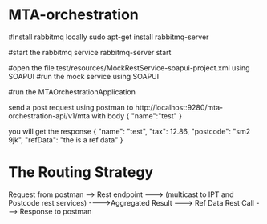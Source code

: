# MTA-orchestration

#Install rabbitmq locally
sudo apt-get install rabbitmq-server

#start the rabbitmq
service rabbitmq-server start

#open the file test/resources/MockRestService-soapui-project.xml using SOAPUI
#run the mock service using SOAPUI

#run the MTAOrchestrationApplication



send a post request using postman to
http://localhost:9280/mta-orchestration-api/v1/mta
with body
{
	"name":"test"
}

you will get the response
{
    "name": "test",
    "tax": 12.86,
    "postcode": "sm2 9jk",
    "refData": "the is a ref data"
}

The Routing Strategy
====================


Request from postman --> Rest endpoint  --->  (multicast to IPT and Postcode rest services) ---->Aggregated Result ---> Ref Data Rest Call ---> Response to postman

